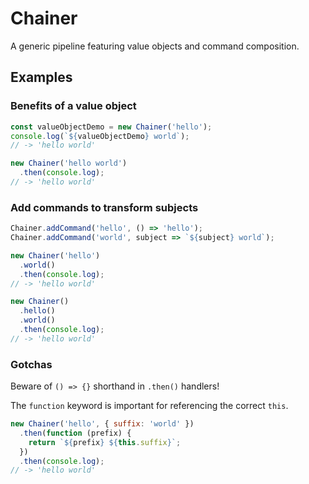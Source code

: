 # Chainer
A generic pipeline featuring value objects and command composition.

## Examples

### Benefits of a value object
```javascript
const valueObjectDemo = new Chainer('hello');
console.log(`${valueObjectDemo} world`);
// -> 'hello world'

new Chainer('hello world')
  .then(console.log);
// -> 'hello world'
```

### Add commands to transform subjects
```javascript
Chainer.addCommand('hello', () => 'hello');
Chainer.addCommand('world', subject => `${subject} world`);

new Chainer('hello')
  .world()
  .then(console.log);
// -> 'hello world'

new Chainer()
  .hello()
  .world()
  .then(console.log);
// -> 'hello world'
```

### Gotchas
Beware of `() => {}` shorthand in `.then()` handlers!

The `function` keyword is important for referencing the correct `this`. 

```javascript
new Chainer('hello', { suffix: 'world' })
  .then(function (prefix) {
    return `${prefix} ${this.suffix}`;
  })
  .then(console.log);
// -> 'hello world'
```